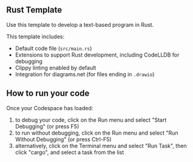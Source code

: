 ## Rust Template

Use this template to develop a text-based program in Rust.

This template includes:

- Default code file (`src/main.rs`)
- Extensions to support Rust development, including CodeLLDB for debugging
- Clippy linting enabled by default
- Integration for diagrams.net (for files ending in `.drawio`)

## How to run your code

Once your Codespace has loaded:

1. to debug your code, click on the Run menu and select "Start Debugging" (or press F5)
2. to run without debugging, click on the Run menu and select "Run Without Debugging" (or press Ctrl-F5)
3. alternatively, click on the Terminal menu and select "Run Task", then click "cargo", and select a task from the list
